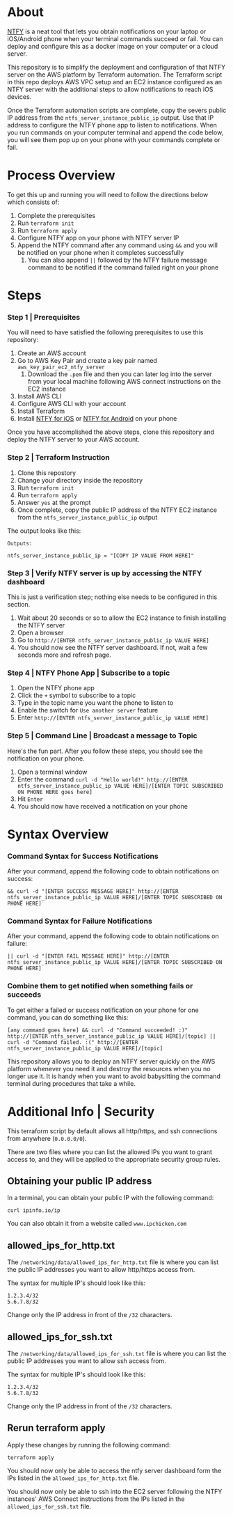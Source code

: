 # About
[NTFY](https://ntfy.sh/) is a neat tool that lets you obtain notifications on your laptop or iOS/Android phone when your terminal commands succeed or fail.  You can deploy and configure this as a docker image on your computer or a cloud server.

This repository is to simplify the deployment and configuration of that NTFY server on the AWS platform by Terraform automation.  The Terraform script in this repo deploys AWS VPC setup and an EC2 instance configured as an NTFY server with the additional steps to allow notifications to reach iOS devices.

Once the Terraform automation scripts are complete, copy the severs public IP address from the `ntfs_server_instance_public_ip` output.  Use that IP address to configure the NTFY phone app to listen to notifications.  When you run commands on your computer terminal and append the code below, you will see them pop up on your phone with your commands complete or fail.

# Process Overview

To get this up and running you will need to follow the directions below which consists of:

1. Complete the prerequisites
1. Run `terraform init`
1. Run `terraform apply`
1. Configure NTFY app on your phone with NTFY server IP
1. Append the NTFY command after any command using `&&` and you will be notified on your phone when it completes successfully
    1. You can also append `||` followed by the NTFY failure message command to be notified if the command failed right on your phone

# Steps

### Step 1 | Prerequisites
You will need to have satisfied the following prerequisites to use this repository:
1. Create an AWS account
1. Go to AWS Key Pair and create a key pair named `aws_key_pair_ec2_ntfy_server`
    1. Download the `.pem` file and then you can later log into the server from your local machine following AWS connect instructions on the EC2 instance
1. Install AWS CLI
1. Configure AWS CLI with your account
1. Install Terraform
1. Install [NTFY for iOS](https://apps.apple.com/us/app/ntfy/id1625396347) or [NTFY for Android](https://play.google.com/store/apps/details?id=io.heckel.ntfy) on your phone

Once you have accomplished the above steps, clone this repository and deploy the NTFY server to your AWS account.

### Step 2 | Terraform Instruction

1. Clone this repostory
1. Change your directory inside the repository
1. Run `terraform init`
1. Run `terraform apply`
1. Answer `yes` at the prompt
1. Once complete, copy the public IP address of the NTFY EC2 instance from the `ntfs_server_instance_public_ip` output

The output looks like this:
```
Outputs:

ntfs_server_instance_public_ip = "[COPY IP VALUE FROM HERE]"
```

### Step 3 | Verify NTFY server is up by accessing the NTFY dashboard

This is just a verification step; nothing else needs to be configured in this section.

1. Wait about 20 seconds or so to allow the EC2 instance to finish installing the NTFY server
1. Open a browser
1. Go to `http://[ENTER ntfs_server_instance_public_ip VALUE HERE]`
1. You should now see the NTFY server dashboard.  If not, wait a few seconds more and refresh page.

### Step 4 | NTFY Phone App | Subscribe to a topic

1. Open the NTFY phone app
1. Click the `+` symbol to subscribe to a topic
1. Type in the topic name you want the phone to listen to
1. Enable the switch for `Use another server` feature
1. Enter `http://[ENTER ntfs_server_instance_public_ip VALUE HERE]`

### Step 5 | Command Line | Broadcast a message to Topic

Here's the fun part. After you follow these steps, you should see the notification on your phone.

1. Open a terminal window
1. Enter the command `curl -d "Hello world!" http://[ENTER ntfs_server_instance_public_ip VALUE HERE]/[ENTER TOPIC SUBSCRIBED ON PHONE HERE goes here]`
1. Hit `Enter`
1. You should now have received a notification on your phone

# Syntax Overview

### Command Syntax for Success Notifications

After your command, append the following code to obtain notifications on success:

```
&& curl -d "[ENTER SUCCESS MESSAGE HERE]" http://[ENTER ntfs_server_instance_public_ip VALUE HERE]/[ENTER TOPIC SUBSCRIBED ON PHONE HERE]
```

### Command Syntax for Failure Notifications

After your command, append the following code to obtain notifications on failure:

```
|| curl -d "[ENTER FAIL MESSAGE HERE]" http://[ENTER ntfs_server_instance_public_ip VALUE HERE]/[ENTER TOPIC SUBSCRIBED ON PHONE HERE]
```

### Combine them to get notified when something fails or succeeds

To get either a failed or success notification on your phone for one command, you can do something like this:

```
[any command goes here] && curl -d "Command succeeded! :)" http://[ENTER ntfs_server_instance_public_ip VALUE HERE]/[topic] || curl -d "Command failed. :(" http://[ENTER ntfs_server_instance_public_ip VALUE HERE]/[topic]
```

This repository allows you to deploy an NTFY server quickly on the AWS platform whenever you need it and destroy the resources when you no longer use it.  It is handy when you want to avoid babysitting the command terminal during procedures that take a while.

# Additional Info | Security

This terraform script by default allows all http/https, and ssh connections from anywhere (`0.0.0.0/0`).  

There are two files where you can list the allowed IPs you want to grant access to, and they will be applied to the appropriate security group rules.

## Obtaining your public IP address

In a terminal, you can obtain your public IP with the following command:

```
curl ipinfo.io/ip
```

You can also obtain it from a website called `www.ipchicken.com`

## allowed_ips_for_http.txt

The `/networking/data/allowed_ips_for_http.txt` file is where you can list the public IP addresses you want to allow http/https access from.  

The syntax for multiple IP's should look like this:

```
1.2.3.4/32
5.6.7.8/32
```

Change only the IP address in front of the `/32` characters.

## allowed_ips_for_ssh.txt

The `/networking/data/allowed_ips_for_ssh.txt` file is where you can list the public IP addresses you want to allow ssh access from.  

The syntax for multiple IP's should look like this:

```
1.2.3.4/32
5.6.7.8/32
```

Change only the IP address in front of the `/32` characters.

## Rerun terraform apply

Apply these changes by running the following command:

```
terraform apply
```

You should now only be able to access the ntfy server dashboard form the IPs listed in the `allowed_ips_for_http.txt` file.

You should now only be able to ssh into the EC2 server following the NTFY instances' AWS Connect instructions from the IPs listed in the `allowed_ips_for_ssh.txt` file.